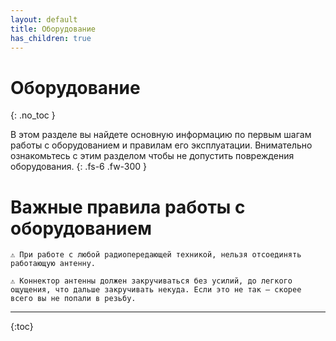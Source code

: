 ```yaml
---
layout: default
title: Оборудование
has_children: true
---
```


# Оборудование
{: .no_toc }

В этом разделе вы найдете основную информацию по первым шагам работы с оборудованием и правилам его эксплуатации.
Внимательно ознакомьтесь с этим разделом чтобы не допустить повреждения оборудования.
{: .fs-6 .fw-300 }


# Важные правила работы с оборудованием

```
⚠️ При работе с любой радиопередающей техникой, нельзя отсоединять работающую антенну.
```

```
⚠️ Коннектор антенны должен закручиваться без усилий, до легкого ощущения, что дальше закручивать некуда. Если это не так – скорее всего вы не попали в резьбу.
```
---

{:toc}